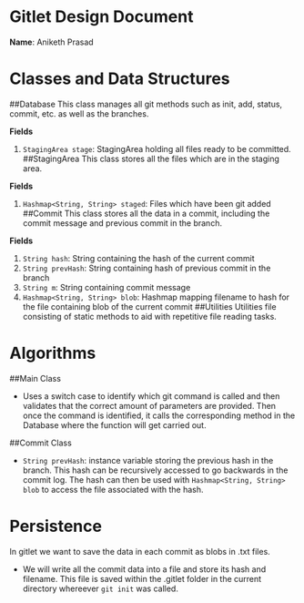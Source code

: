 # Gitlet Design Document

**Name**: Aniketh Prasad 

# Classes and Data Structures
##Database
This class manages all git methods such as init, add, status, commit, etc. as well as the branches.

**Fields**
1. `StagingArea stage`: StagingArea holding all files ready to be committed.
##StagingArea
This class stores all the files which are in the staging area.

**Fields**
1. `Hashmap<String, String> staged`: Files which have been git added 
##Commit
This class stores all the data in a commit, including the commit message and previous commit in the branch.

**Fields**
1. `String hash`: String containing the hash of the current commit
2. `String prevHash`: String containing hash of previous commit in the branch
3. `String m`: String containing commit message
4. `Hashmap<String, String> blob`: Hashmap mapping filename to hash for the file containing blob of the current commit
##Utilities
Utilities file consisting of static methods to aid with repetitive file reading tasks.
# Algorithms
##Main Class
* Uses a switch case to identify which git command is called and then validates that the correct amount of parameters
are provided. Then once the command is identified, it calls the corresponding method in the Database where the function
will get carried out.

##Commit Class
* `String prevHash`: instance variable storing the previous hash in the branch. This hash can be recursively accessed to go backwards in the commit log.
The hash can then be used with `Hashmap<String, String> blob` to access the file associated with the hash.

# Persistence

In gitlet we want to save the data in each commit as blobs in .txt files. 

* We will write all the commit data into a file and store its hash and filename. This file is saved within the .gitlet folder in the current directory 
whereever `git init` was called.